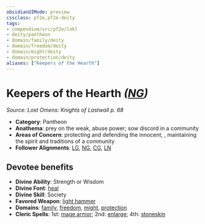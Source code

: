 ```yaml
---
obsidianUIMode: preview
cssclass: pf2e,pf2e-deity
tags:
- compendium/src/pf2e/lokl
- deity/pantheon
- domain/family/deity
- domain/freedom/deity
- domain/might/deity
- domain/protection/deity
aliases: ["Keepers of the Hearth"]
---
```

# Keepers of the Hearth *([NG](rules/traits/neutral-good-b1.md))*  
*Source: Lost Omens: Knights of Lastwall p. 68*  

- **Category**: Pantheon
- **Anathema**: prey on the weak, abuse power; sow discord in a community
- **Areas of Concern**: protecting and defending the innocent, , maintaining the spirit and traditions of a community
- **Follower Alignments**: [LG](rules/traits/lawful-goo-b1.md), [NG](rules/traits/neutral-good-b1.md), [CG](rules/traits/chaotic-good-b1.md), [LN](rules/traits/lawful-neutral-b1.md)

## Devotee benefits

- **Divine Ability**: Strength or Wisdom
- **Divine Font**: [heal](compendium/spells/heal.md)
- **Divine Skill**: Society
- **Favored Weapon**: [light hammer](compendium/equipment/items/light-hammer.md)
- **Domains**: [family](compendium/setting/domains.md#Family), [freedom](compendium/setting/domains.md#Freedom), [might](compendium/setting/domains.md#Might), [protection](compendium/setting/domains.md#Protection)
- **Cleric Spells**: 1st: [mage armor](compendium/spells/mage-armor.md); 2nd: [enlarge](compendium/spells/enlarge.md); 4th: [stoneskin](compendium/spells/stoneskin.md)